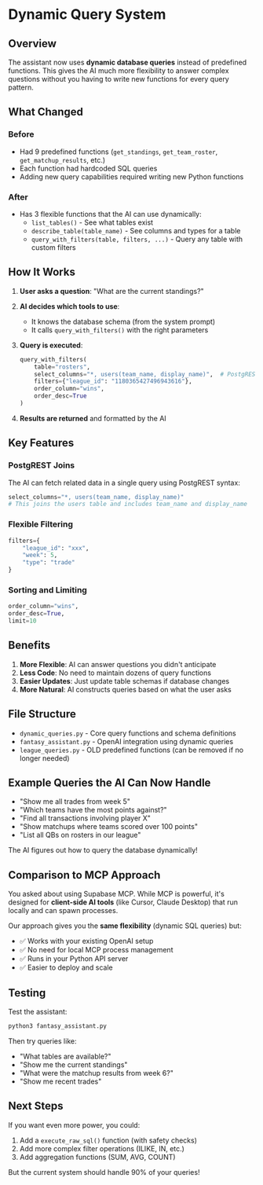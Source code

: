 # Dynamic Query System

## Overview

The assistant now uses **dynamic database queries** instead of predefined functions. This gives the AI much more flexibility to answer complex questions without you having to write new functions for every query pattern.

## What Changed

### Before
- Had 9 predefined functions (`get_standings`, `get_team_roster`, `get_matchup_results`, etc.)
- Each function had hardcoded SQL queries
- Adding new query capabilities required writing new Python functions

### After  
- Has 3 flexible functions that the AI can use dynamically:
  - `list_tables()` - See what tables exist
  - `describe_table(table_name)` - See columns and types for a table
  - `query_with_filters(table, filters, ...)` - Query any table with custom filters

## How It Works

1. **User asks a question**: "What are the current standings?"

2. **AI decides which tools to use**:
   - It knows the database schema (from the system prompt)
   - It calls `query_with_filters()` with the right parameters

3. **Query is executed**:
   ```python
   query_with_filters(
       table="rosters",
       select_columns="*, users(team_name, display_name)",  # PostgREST join syntax
       filters={"league_id": "1180365427496943616"},
       order_column="wins",
       order_desc=True
   )
   ```

4. **Results are returned** and formatted by the AI

## Key Features

### PostgREST Joins
The AI can fetch related data in a single query using PostgREST syntax:
```python
select_columns="*, users(team_name, display_name)"
# This joins the users table and includes team_name and display_name
```

### Flexible Filtering
```python
filters={
    "league_id": "xxx",
    "week": 5,
    "type": "trade"
}
```

### Sorting and Limiting
```python
order_column="wins",
order_desc=True,
limit=10
```

## Benefits

1. **More Flexible**: AI can answer questions you didn't anticipate
2. **Less Code**: No need to maintain dozens of query functions
3. **Easier Updates**: Just update table schemas if database changes
4. **More Natural**: AI constructs queries based on what the user asks

## File Structure

- `dynamic_queries.py` - Core query functions and schema definitions
- `fantasy_assistant.py` - OpenAI integration using dynamic queries
- `league_queries.py` - OLD predefined functions (can be removed if no longer needed)

## Example Queries the AI Can Now Handle

- "Show me all trades from week 5"
- "Which teams have the most points against?"
- "Find all transactions involving player X"
- "Show matchups where teams scored over 100 points"
- "List all QBs on rosters in our league"

The AI figures out how to query the database dynamically!

## Comparison to MCP Approach

You asked about using Supabase MCP. While MCP is powerful, it's designed for **client-side AI tools** (like Cursor, Claude Desktop) that run locally and can spawn processes.

Our approach gives you the **same flexibility** (dynamic SQL queries) but:
- ✅ Works with your existing OpenAI setup
- ✅ No need for local MCP process management  
- ✅ Runs in your Python API server
- ✅ Easier to deploy and scale

## Testing

Test the assistant:
```bash
python3 fantasy_assistant.py
```

Then try queries like:
- "What tables are available?"
- "Show me the current standings"
- "What were the matchup results from week 6?"
- "Show me recent trades"

## Next Steps

If you want even more power, you could:
1. Add a `execute_raw_sql()` function (with safety checks)
2. Add more complex filter operations (ILIKE, IN, etc.)
3. Add aggregation functions (SUM, AVG, COUNT)

But the current system should handle 90% of your queries!


